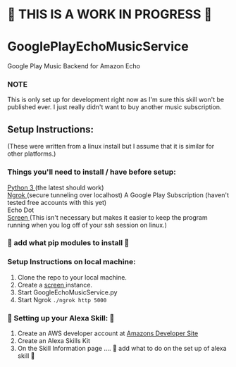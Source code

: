 # 🚨 THIS IS A WORK IN PROGRESS 🚨 #
# GooglePlayEchoMusicService
Google Play Music Backend for Amazon Echo 
### NOTE ###
This is only set up for development right now as I'm sure this skill won't be published ever. I just really didn't want to buy another music subscription. 
## Setup Instructions: ##
(These were written from a linux install but I assume that it is similar for other platforms.)

### Things you'll need to install / have before setup: ###

<a href="https://www.python.org/downloads/" target="_blank">Python 3 </a> (the latest should work)
<br>
<a href="https://ngrok.com/download" target="_blank">Ngrok </a> (secure tunneling over localhost)
A Google Play Subscription (haven't tested free accounts with this yet)
<br>
Echo Dot
<br>
<a href="https://www.howtoforge.com/linux_screen" target="_blank">Screen </a> (This isn't necessary but makes it easier to keep the program running when you log off of your ssh session on linux.)

### 🚨 add what pip modules to install 🚨 ###

### Setup Instructions on local machine: ###

1. Clone the repo to your local machine.
2. Create a <a href="https://www.howtoforge.com/linux_screen" target="_blank">screen </a> instance.
3. Start GoogleEchoMusicService.py
4. Start Ngrok `./ngrok http 5000`



### 🚨 Setting up your Alexa Skill: 🚨 ###

1. Create an AWS developer account at <a href="https://developer.amazon.com/" target="_blank">  Amazons Developer Site</a>
2. Create an Alexa Skills Kit
3. On the Skill Information page ....
🚨 add what to do on the set up of alexa skill 🚨





